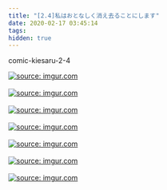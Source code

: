 ```yaml
---
title: "[2.4]私はおとなしく消え去ることにします"
date: 2020-02-17 03:45:14
tags:
hidden: true
---
```

comic-kiesaru-2-4

<a href="https://imgur.com/qKTQHb7"><img src="https://i.imgur.com/qKTQHb7.jpg" title="source: imgur.com" /></a><br><br>
<a href="https://imgur.com/e582tl1"><img src="https://i.imgur.com/e582tl1.jpg" title="source: imgur.com" /></a><br><br>
<a href="https://imgur.com/HeNDJAi"><img src="https://i.imgur.com/HeNDJAi.jpg" title="source: imgur.com" /></a><br><br>
<a href="https://imgur.com/yNU1Wds"><img src="https://i.imgur.com/yNU1Wds.jpg" title="source: imgur.com" /></a><br><br>
<a href="https://imgur.com/TpKciW7"><img src="https://i.imgur.com/TpKciW7.jpg" title="source: imgur.com" /></a><br><br>
<a href="https://imgur.com/aufBrhR"><img src="https://i.imgur.com/aufBrhR.jpg" title="source: imgur.com" /></a><br><br>
<a href="https://imgur.com/SmxpOQv"><img src="https://i.imgur.com/SmxpOQv.jpg" title="source: imgur.com" /></a><br><br>
